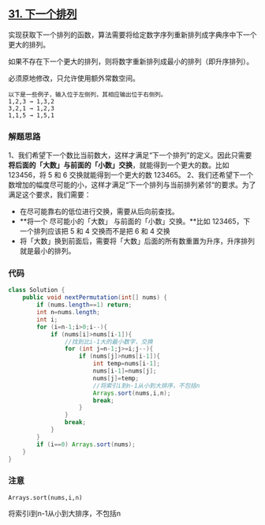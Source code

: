 ## [31. 下一个排列](https://leetcode-cn.com/problems/next-permutation/)

实现获取下一个排列的函数，算法需要将给定数字序列重新排列成字典序中下一个更大的排列。

如果不存在下一个更大的排列，则将数字重新排列成最小的排列（即升序排列）。

必须原地修改，只允许使用额外常数空间。

```
以下是一些例子，输入位于左侧列，其相应输出位于右侧列。
1,2,3 → 1,3,2
3,2,1 → 1,2,3
1,1,5 → 1,5,1
```



### 解题思路

1、我们希望下一个数比当前数大，这样才满足“下一个排列”的定义。因此只需要**将后面的「大数」与前面的「小数」交换**，就能得到一个更大的数。比如 123456，将 5 和 6 交换就能得到一个更大的数 123465。
2、我们还希望下一个数增加的幅度尽可能的小，这样才满足“下一个排列与当前排列紧邻“的要求。为了满足这个要求，我们需要：

- 在尽可能靠右的低位进行交换，需要从后向前查找。
- **将一个 尽可能小的「大数」 与前面的「小数」交换。**比如 123465，下一个排列应该把 5 和 4 交换而不是把 6 和 4 交换
- 将「大数」换到前面后，需要将「大数」后面的所有数重置为升序，升序排列就是最小的排列。



### 代码

```java
class Solution {
    public void nextPermutation(int[] nums) {
        if (nums.length==1) return;
        int n=nums.length;
        int i;
        for (i=n-1;i>0;i--){
            if (nums[i]>nums[i-1]){
                //找到比i-1大的最小数字，交换
                for (int j=n-1;j>=i;j--){
                    if (nums[j]>nums[i-1]){
                        int temp=nums[i-1];
                        nums[i-1]=nums[j];
                        nums[j]=temp;
                        //将索引i到n-1从小到大排序，不包括n
                        Arrays.sort(nums,i,n);
                        break;
                    }
                }
                break;
            }
        }
        if (i==0) Arrays.sort(nums);
    }
}
```



### 注意

```
Arrays.sort(nums,i,n)
```

将索引i到n-1从小到大排序，不包括n